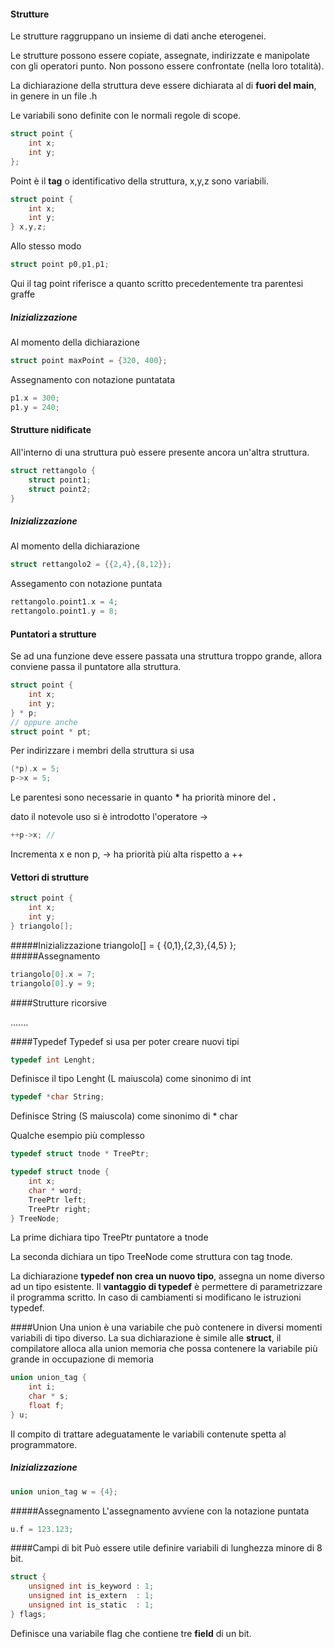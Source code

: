 #### Strutture
Le strutture raggruppano un insieme di dati anche eterogenei.

Le strutture possono essere copiate, assegnate, indirizzate e manipolate con 
gli operatori punto. Non possono essere confrontate (nella loro totalità). 

La dichiarazione della struttura deve essere dichiarata al di __fuori del main__,
in genere in un file .h

Le variabili sono definite con le normali regole di scope.
```C
struct point {
    int x;
    int y;
};
```
Point è il __tag__ o identificativo della struttura, x,y,z sono variabili.
```C
struct point {
    int x;
    int y;
} x,y,z;
```
Allo stesso modo
```C
struct point p0,p1,p1;
```
Qui il tag point riferisce a quanto scritto precedentemente tra parentesi graffe

##### Inizializzazione
Al momento della dichiarazione
```C
struct point maxPoint = {320, 400};
```
Assegnamento con notazione puntatata
```C
p1.x = 300;
p1.y = 240;
```
#### Strutture nidificate
All'interno di una struttura può essere presente ancora un'altra struttura.
```C
struct rettangolo {
    struct point1;
    struct point2;
}
```
##### Inizializzazione
Al momento della dichiarazione
```C
struct rettangolo2 = {{2,4},{8,12}};
```
Assegamento con notazione puntata
```C
rettangolo.point1.x = 4;
rettangolo.point1.y = 8;
```
#### Puntatori a strutture
Se ad una funzione deve essere passata una struttura troppo grande, allora conviene
passa il puntatore alla struttura.
```C
struct point {
    int x;
    int y;
} * p;
// oppure anche
struct point * pt;
```
Per indirizzare i membri della struttura si usa
```C
(*p).x = 5;
p->x = 5;
```
Le parentesi sono necessarie in quanto __*__ ha priorità minore del __.__

dato il notevole uso si è introdotto l'operatore ->

```C
++p->x; //
```
Incrementa x e non p, -> ha priorità più alta rispetto a ++

#### Vettori di strutture
```C
struct point {
    int x;
    int y;
} triangolo[];
```
#####Inizializzazione
triangolo[] = {
    {0,1},{2,3},{4,5}
};
#####Assegnamento
```C
triangolo[0].x = 7;
triangolo[0].y = 9;
```
####Strutture ricorsive

.......

####Typedef
Typedef si usa per poter creare nuovi tipi
```C
typedef int Lenght;
```
Definisce il tipo Lenght (L maiuscola) come sinonimo di int
```C
typedef *char String;
```
Definisce String (S maiuscola) come sinonimo di * char

Qualche esempio più complesso
```C
typedef struct tnode * TreePtr;

typedef struct tnode {
    int x;
    char * word;
    TreePtr left;
    TreePtr right;
} TreeNode;
```
La prime dichiara tipo TreePtr puntatore a tnode

La seconda dichiara un tipo TreeNode come struttura con tag tnode.

La dichiarazione __typedef non crea un nuovo tipo__, assegna un nome diverso
ad un tipo esistente. Il __vantaggio di typedef__ è permettere di parametrizzare
il programma scritto. In caso di cambiamenti si modificano le istruzioni typedef.
 
####Union
Una union è una variabile che può contenere in diversi momenti variabili 
di tipo diverso. La sua dichiarazione è simile alle __struct__, il compilatore 
alloca alla union memoria che possa contenere la variabile più grande in 
occupazione di memoria
```C
union union_tag {
    int i;
    char * s;
    float f;
} u;
```
Il compito di trattare adeguatamente le variabili contenute spetta al programmatore.

##### Inizializzazione
```C
union union_tag w = {4};
```
#####Assegnamento
L'assegnamento avviene con la notazione puntata
```C
u.f = 123.123;
```
####Campi di bit
Può essere utile definire variabili di lunghezza minore di 8 bit.
```C
struct {
    unsigned int is_keyword : 1;
    unsigned int is_extern  : 1;
    unsigned int is_static  : 1;
} flags;
```
Definisce una variabile flag che contiene tre __field__ di un bit.











